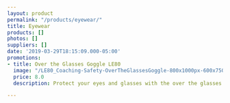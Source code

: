 ```yaml
---
layout: product
permalink: "/products/eyewear/"
title: Eyewear
products: []
photos: []
suppliers: []
date: '2019-03-29T18:15:09.000-05:00'
promotions:
- title: Over the Glasses Goggle LE80
  image: "/LE80_Coaching-Safety-OverTheGlassesGoggle-800x1000px-600x750.jpg"
  price: 8.0
  description: Protect your eyes and glasses with the over the glasses goggles.

---
```

